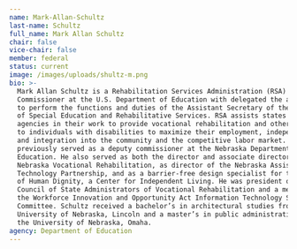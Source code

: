 ```yaml
---
name: Mark-Allan-Schultz
last-name: Schultz
full_name: Mark Allan Schultz
chair: false
vice-chair: false
member: federal
status: current
image: /images/uploads/shultz-m.png
bio: >-
  Mark Allan Schultz is a Rehabilitation Services Administration (RSA)
  Commissioner at the U.S. Department of Education with delegated the authority
  to perform the functions and duties of the Assistant Secretary of the Office
  of Special Education and Rehabilitative Services. RSA assists states and other
  agencies in their work to provide vocational rehabilitation and other services
  to individuals with disabilities to maximize their employment, independence
  and integration into the community and the competitive labor market. Shultz
  previously served as a deputy commissioner at the Nebraska Department of
  Education. He also served as both the director and associate director of
  Nebraska Vocational Rehabilitation, as director of the Nebraska Assistive
  Technology Partnership, and as a barrier-free design specialist for the League
  of Human Dignity, a Center for Independent Living. He was president of the
  Council of State Administrators of Vocational Rehabilitation and a member of
  the Workforce Innovation and Opportunity Act Information Technology Steering
  Committee. Schultz received a bachelor’s in architectural studies from
  University of Nebraska, Lincoln and a master’s in public administration from
  the University of Nebraska, Omaha.
agency: Department of Education
---
```


